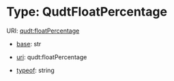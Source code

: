 # Type: QudtFloatPercentage



URI: [qudt:floatPercentage](http://qudt.org/schema/qudt/floatPercentage)

* [base](https://w3id.org/linkml/base): str

* [uri](https://w3id.org/linkml/uri): qudt:floatPercentage


* [typeof](https://w3id.org/linkml/typeof): string








